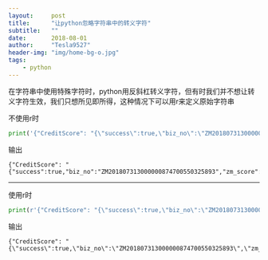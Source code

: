 ```yaml
---
layout:     post
title:      "让python忽略字符串中的转义字符"
subtitle:   ""
date:       2018-08-01
author:     "Tesla9527"
header-img: "img/home-bg-o.jpg"
tags:
    - python
---
```


在字符串中使用特殊字符时，python用反斜杠转义字符，但有时我们并不想让转义字符生效，我们只想所见即所得，这种情况下可以用r来定义原始字符串

不使用r时
```python
print('{"CreditScore": "{\"success\":true,\"biz_no\":\"ZM201807313000000874700550325893\",\"zm_score\":\"577\"}"}')
```

输出
```
{"CreditScore": "{"success":true,"biz_no":"ZM201807313000000874700550325893","zm_score":"577"}"}
```

---

使用r时
```python
print(r'{"CreditScore": "{\"success\":true,\"biz_no\":\"ZM201807313000000874700550325893\",\"zm_score\":\"577\"}"}')
```

输出
```
{"CreditScore": "{\"success\":true,\"biz_no\":\"ZM201807313000000874700550325893\",\"zm_score\":\"577\"}"}
```